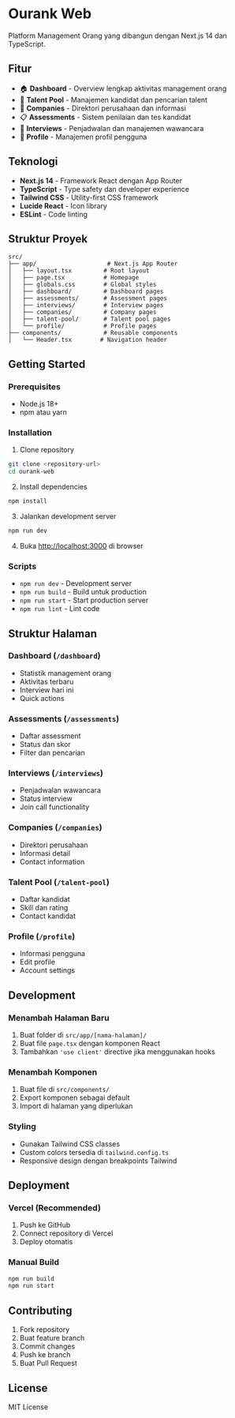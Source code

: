 # Ourank Web

Platform Management Orang yang dibangun dengan Next.js 14 dan TypeScript.

## Fitur

- 🏠 **Dashboard** - Overview lengkap aktivitas management orang
- 👥 **Talent Pool** - Manajemen kandidat dan pencarian talent
- 🏢 **Companies** - Direktori perusahaan dan informasi
- 📋 **Assessments** - Sistem penilaian dan tes kandidat
- 🎯 **Interviews** - Penjadwalan dan manajemen wawancara
- 👤 **Profile** - Manajemen profil pengguna

## Teknologi

- **Next.js 14** - Framework React dengan App Router
- **TypeScript** - Type safety dan developer experience
- **Tailwind CSS** - Utility-first CSS framework
- **Lucide React** - Icon library
- **ESLint** - Code linting

## Struktur Proyek

```
src/
├── app/                    # Next.js App Router
│   ├── layout.tsx         # Root layout
│   ├── page.tsx           # Homepage
│   ├── globals.css        # Global styles
│   ├── dashboard/         # Dashboard pages
│   ├── assessments/       # Assessment pages
│   ├── interviews/        # Interview pages
│   ├── companies/         # Company pages
│   ├── talent-pool/       # Talent pool pages
│   └── profile/           # Profile pages
├── components/            # Reusable components
│   └── Header.tsx        # Navigation header
```

## Getting Started

### Prerequisites

- Node.js 18+
- npm atau yarn

### Installation

1. Clone repository

```bash
git clone <repository-url>
cd ourank-web
```

2. Install dependencies

```bash
npm install
```

3. Jalankan development server

```bash
npm run dev
```

4. Buka [http://localhost:3000](http://localhost:3000) di browser

### Scripts

- `npm run dev` - Development server
- `npm run build` - Build untuk production
- `npm run start` - Start production server
- `npm run lint` - Lint code

## Struktur Halaman

### Dashboard (`/dashboard`)

- Statistik management orang
- Aktivitas terbaru
- Interview hari ini
- Quick actions

### Assessments (`/assessments`)

- Daftar assessment
- Status dan skor
- Filter dan pencarian

### Interviews (`/interviews`)

- Penjadwalan wawancara
- Status interview
- Join call functionality

### Companies (`/companies`)

- Direktori perusahaan
- Informasi detail
- Contact information

### Talent Pool (`/talent-pool`)

- Daftar kandidat
- Skill dan rating
- Contact kandidat

### Profile (`/profile`)

- Informasi pengguna
- Edit profile
- Account settings

## Development

### Menambah Halaman Baru

1. Buat folder di `src/app/[nama-halaman]/`
2. Buat file `page.tsx` dengan komponen React
3. Tambahkan `'use client'` directive jika menggunakan hooks

### Menambah Komponen

1. Buat file di `src/components/`
2. Export komponen sebagai default
3. Import di halaman yang diperlukan

### Styling

- Gunakan Tailwind CSS classes
- Custom colors tersedia di `tailwind.config.ts`
- Responsive design dengan breakpoints Tailwind

## Deployment

### Vercel (Recommended)

1. Push ke GitHub
2. Connect repository di Vercel
3. Deploy otomatis

### Manual Build

```bash
npm run build
npm run start
```

## Contributing

1. Fork repository
2. Buat feature branch
3. Commit changes
4. Push ke branch
5. Buat Pull Request

## License

MIT License
